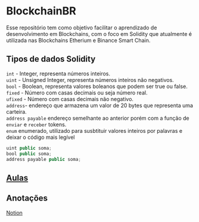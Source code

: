 # BlockchainBR
Esse repositório tem como objetivo facilitar o aprendizado de desenvolvimento em Blockchains, com o foco em Solidity que atualmente é utilizada nas Blockchains Etherium e Binance Smart Chain.
## Tipos de dados Solidity
```int``` - Integer, representa números inteiros.  
```uint``` - Unsigned Integer, representa números inteiros não negativos.  
```bool``` - Boolean, representa valores boleanos que podem ser true ou false.  
```fixed``` - Número com casas decimais ou seja número real.  
```ufixed``` - Número com casas decimais não negativo.  
```address```- endereço que armazena um valor de 20 bytes que representa uma carteira.  
```address payable``` endereço semelhante ao anterior porém com a função de ```enviar``` e ```receber``` tokens.  
```enum``` enumerado, utilizado para susbtituir valores inteiros por palavras e deixar o código mais legível  

```jsx
uint public soma;
bool public soma;
address payable public soma;
```


## [Aulas](https://github.com/juanudk/BlockchainBR/blob/main/aulas.md)
## Anotações
[Notion](https://charmed-education-921.notion.site/Blockchain-BR-e74920b0b7e3496ab040b3fe81c256a0)
